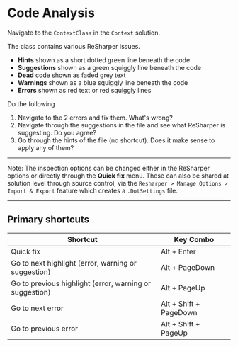 # Code Analysis

Navigate to the `ContextClass` in the `Context` solution.

The class contains various ReSharper issues.

* **Hints** shown as a short dotted green line beneath the code
* **Suggestions** shown as a green squiggly line beneath the code
* **Dead** code shown as faded grey text
* **Warnings** shown as a blue squiggly line beneath the code
* **Errors** shown as red text or red squiggly lines

Do the following

1. Navigate to the 2 errors and fix them. What's wrong?
2. Navigate through the suggestions in the file and see what ReSharper is suggesting. Do you agree?
3. Go through the hints of the file (no shortcut). Does it make sense to apply any of them?

---

Note: The inspection options can be changed either in the ReSharper options or directly through the **Quick fix** menu. These can also be shared at solution level through source control, via the `Resharper > Manage Options > Import & Export` feature which creates a `.DotSettings` file.

---

## Primary shortcuts

Shortcut | Key Combo
--- | ---
Quick fix | Alt + Enter
Go to next highlight (error, warning or suggestion) | Alt + PageDown
Go to previous highlight (error, warning or suggestion) | Alt + PageUp
Go to next error | Alt + Shift + PageDown
Go to previous error | Alt + Shift + PageUp